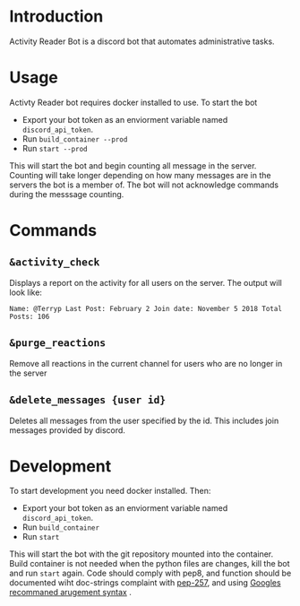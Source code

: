 # Introduction
Activity Reader Bot is a discord bot that automates administrative
tasks.

# Usage
Activty Reader bot requires docker installed to use.
To start the bot
- Export your bot token as an enviorment variable
named `discord_api_token`.
- Run `build_container --prod`
- Run `start --prod`


This will start the bot and begin counting
all message in the server. Counting will take longer depending on how
many messages are in the servers the bot is a member of. The bot will
not acknowledge commands during the messsage counting.

# Commands
  ## `&activity_check`
  Displays a report on the activity for all users on the server.
  The output will look like:
```shell
Name: @Terryp Last Post: February 2 Join date: November 5 2018 Total Posts: 106
```
## `&purge_reactions`
Remove all reactions in the current channel for users who are no longer
in the server

## `&delete_messages {user id}`
Deletes all messages from the user specified by the id. This includes
join messages provided by discord.

# Development
To start development you need docker installed. Then:
- Export your bot token as an enviorment variable
named `discord_api_token`.
- Run `build_container`
- Run `start`

This will start the bot with the git repository mounted into the
container. Build container is not needed when the python files are
changes, kill the bot and run `start` again. Code should comply with
pep8, and function should be documented wiht doc-strings complaint with [pep-257](https://www.python.org/dev/peps/pep-0257/), and using [Googles
recommaned arugement syntax](https://google.github.io/styleguide/pyguide.html?showone=Comments#Comments)
.
